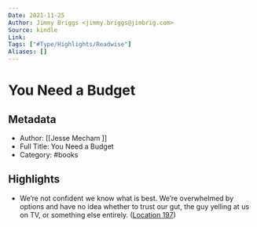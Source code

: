 ```yaml
---
Date: 2021-11-25
Author: Jimmy Briggs <jimmy.briggs@jimbrig.com>
Source: kindle
Link: 
Tags: ["#Type/Highlights/Readwise"]
Aliases: []
---
```

# You Need a Budget

## Metadata
- Author: [[Jesse Mecham ]]
- Full Title: You Need a Budget
- Category: #books

## Highlights
- We’re not confident we know what is best. We’re overwhelmed by options and have no idea whether to trust our gut, the guy yelling at us on TV, or something else entirely. ([Location 197](https://readwise.io/to_kindle?action=open&asin=B071Y2XSFN&location=197))
